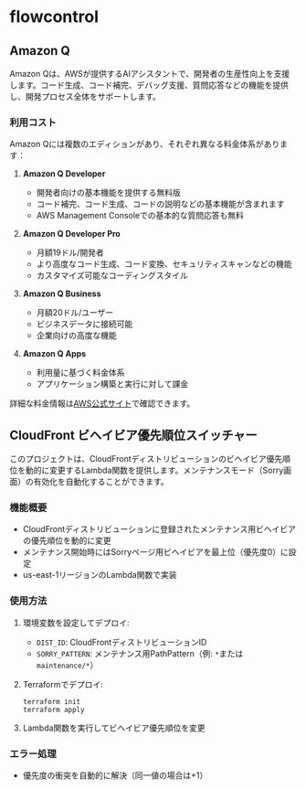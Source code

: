# flowcontrol

## Amazon Q

Amazon Qは、AWSが提供するAIアシスタントで、開発者の生産性向上を支援します。コード生成、コード補完、デバッグ支援、質問応答などの機能を提供し、開発プロセス全体をサポートします。

### 利用コスト

Amazon Qには複数のエディションがあり、それぞれ異なる料金体系があります：

1. **Amazon Q Developer**
   - 開発者向けの基本機能を提供する無料版
   - コード補完、コード生成、コードの説明などの基本機能が含まれます
   - AWS Management Consoleでの基本的な質問応答も無料

2. **Amazon Q Developer Pro**
   - 月額19ドル/開発者
   - より高度なコード生成、コード変換、セキュリティスキャンなどの機能
   - カスタマイズ可能なコーディングスタイル

3. **Amazon Q Business**
   - 月額20ドル/ユーザー
   - ビジネスデータに接続可能
   - 企業向けの高度な機能

4. **Amazon Q Apps**
   - 利用量に基づく料金体系
   - アプリケーション構築と実行に対して課金

詳細な料金情報は[AWS公式サイト](https://aws.amazon.com/jp/q/pricing/)で確認できます。

## CloudFront ビヘイビア優先順位スイッチャー

このプロジェクトは、CloudFrontディストリビューションのビヘイビア優先順位を動的に変更するLambda関数を提供します。メンテナンスモード（Sorry画面）の有効化を自動化することができます。

### 機能概要

- CloudFrontディストリビューションに登録されたメンテナンス用ビヘイビアの優先順位を動的に変更
- メンテナンス開始時にはSorryページ用ビヘイビアを最上位（優先度0）に設定
- us-east-1リージョンのLambda関数で実装

### 使用方法

1. 環境変数を設定してデプロイ:
   - `DIST_ID`: CloudFrontディストリビューションID
   - `SORRY_PATTERN`: メンテナンス用PathPattern（例: `*`または`maintenance/*`）

2. Terraformでデプロイ:
   ```
   terraform init
   terraform apply
   ```

3. Lambda関数を実行してビヘイビア優先順位を変更

### エラー処理

- 優先度の衝突を自動的に解決（同一値の場合は+1）